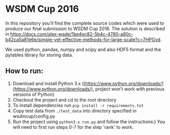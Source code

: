 # WSDM Cup 2016

In this repository you'll find the complete source codes which were used to produce our final submission to WSDM Cup 2016. The solution is described in https://docs.com/alex-wade/1be4ec82-5b4c-4780-a80c-b42ca5a81e6e/simple-yet-effective-methods-for-large-scale?c=7HPGvd.

We used python, pandas, numpy and scipy and also HDF5 format and the pytables library for storing data.

## How to run:

1. Download and install Python 3.x ([https://www.python.org/downloads/](https://www.python.org/downloads/), project won't work with previous versions of Python)
2. Checkout the project and cd to the root directory
3. To install dependencies run `pip install -r requirements.txt`
4. Copy test data from `./test_data` into directory specified in wsdmcup/config.py
5. Run the project using `python3.x run.py` and follow the instructions:) You will need to first run steps 0-7 for the step 'rank' to work.
